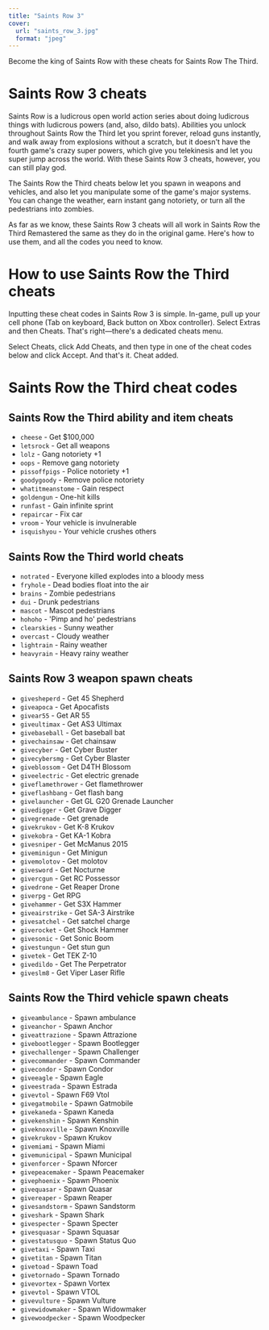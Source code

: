 ```yaml
---
title: "Saints Row 3"
cover:
  url: "saints_row_3.jpg"
  format: "jpeg"
---
```

Become the king of Saints Row with these cheats for Saints Row The Third.

# Saints Row 3 cheats

Saints Row is a ludicrous open world action series about doing ludicrous things with ludicrous powers (and, also, dildo bats). Abilities you unlock throughout Saints Row the Third let you sprint forever, reload guns instantly, and walk away from explosions without a scratch, but it doesn't have the fourth game's crazy super powers, which give you telekinesis and let you super jump across the world. With these Saints Row 3 cheats, however, you can still play god.

The Saints Row the Third cheats below let you spawn in weapons and vehicles, and also let you manipulate some of the game's major systems. You can change the weather, earn instant gang notoriety, or turn all the pedestrians into zombies.

As far as we know, these Saints Row 3 cheats will all work in Saints Row the Third Remastered the same as they do in the original game. Here's how to use them, and all the codes you need to know.

# How to use Saints Row the Third cheats

Inputting these cheat codes in Saints Row 3 is simple. In-game, pull up your cell phone (Tab on keyboard, Back button on Xbox controller). Select Extras and then Cheats. That's right—there's a dedicated cheats menu.

Select Cheats, click Add Cheats, and then type in one of the cheat codes below and click Accept. And that's it. Cheat added.

# Saints Row the Third cheat codes

## Saints Row the Third ability and item cheats

* `cheese` - Get $100,000
* `letsrock` - Get all weapons
* `lolz` - Gang notoriety +1
* `oops` - Remove gang notoriety
* `pissoffpigs` - Police notoriety +1
* `goodygoody` - Remove police notoriety
* `whatitmeanstome` - Gain respect
* `goldengun` - One-hit kills
* `runfast` - Gain infinite sprint
* `repaircar` - Fix car
* `vroom` - Your vehicle is invulnerable
* `isquishyou` - Your vehicle crushes others

## Saints Row the Third world cheats

* `notrated` - Everyone killed explodes into a bloody mess
* `fryhole` - Dead bodies float into the air
* `brains` - Zombie pedestrians
* `dui` - Drunk pedestrians
* `mascot` - Mascot pedestrians
* `hohoho` - 'Pimp and ho' pedestrians
* `clearskies` - Sunny weather
* `overcast` - Cloudy weather
* `lightrain` - Rainy weather
* `heavyrain` - Heavy rainy weather

## Saints Row 3 weapon spawn cheats

* `givesheperd` - Get 45 Shepherd
* `giveapoca` - Get Apocafists
* `givear55` - Get AR 55
* `giveultimax` - Get AS3 Ultimax
* `givebaseball` - Get baseball bat
* `givechainsaw` - Get chainsaw
* `givecyber` - Get Cyber Buster
* `givecybersmg` - Get Cyber Blaster
* `giveblossom` - Get D4TH Blossom
* `giveelectric` - Get electric grenade
* `giveflamethrower` - Get flamethrower
* `giveflashbang` - Get flash bang
* `givelauncher` - Get GL G20 Grenade Launcher
* `givedigger` - Get Grave Digger
* `givegrenade` - Get grenade
* `givekrukov` - Get K-8 Krukov
* `givekobra` - Get KA-1 Kobra
* `givesniper` - Get McManus 2015
* `giveminigun` - Get Minigun
* `givemolotov` - Get molotov
* `givesword` - Get Nocturne
* `givercgun` - Get RC Possessor
* `givedrone` - Get Reaper Drone
* `giverpg` - Get RPG
* `givehammer` - Get S3X Hammer
* `giveairstrike` - Get SA-3 Airstrike
* `givesatchel` - Get satchel charge
* `giverocket` - Get Shock Hammer
* `givesonic` - Get Sonic Boom
* `givestungun` - Get stun gun
* `givetek` - Get TEK Z-10
* `givedildo` - Get The Perpetrator
* `giveslm8` - Get Viper Laser Rifle

## Saints Row the Third vehicle spawn cheats

* `giveambulance` - Spawn ambulance
* `giveanchor` - Spawn Anchor
* `giveattrazione` - Spawn Attrazione
* `givebootlegger` - Spawn Bootlegger
* `givechallenger` - Spawn Challenger
* `givecommander` - Spawn Commander
* `givecondor` - Spawn Condor
* `giveeagle` - Spawn Eagle
* `giveestrada` - Spawn Estrada
* `givevtol` - Spawn F69 Vtol
* `givegatmobile` - Spawn Gatmobile
* `givekaneda` - Spawn Kaneda
* `givekenshin` - Spawn Kenshin
* `giveknoxville` - Spawn Knoxville
* `givekrukov` - Spawn Krukov
* `givemiami` - Spawn Miami
* `givemunicipal` - Spawn Municipal
* `givenforcer` - Spawn Nforcer
* `givepeacemaker` - Spawn Peacemaker
* `givephoenix` - Spawn Phoenix
* `givequasar` - Spawn Quasar
* `givereaper` - Spawn Reaper
* `givesandstorm` - Spawn Sandstorm
* `giveshark` - Spawn Shark
* `givespecter` - Spawn Specter
* `givesquasar` - Spawn Squasar
* `givestatusquo` - Spawn Status Quo
* `givetaxi` - Spawn Taxi
* `givetitan` - Spawn Titan
* `givetoad` - Spawn Toad
* `givetornado` - Spawn Tornado
* `givevortex` - Spawn Vortex
* `givevtol` - Spawn VTOL
* `givevulture` - Spawn Vulture
* `givewidowmaker` - Spawn Widowmaker
* `givewoodpecker` - Spawn Woodpecker
